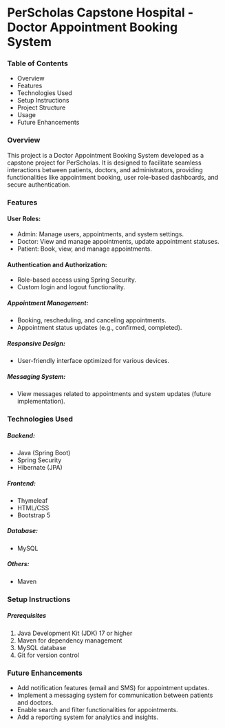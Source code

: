 # **PerScholas Capstone Hospital - Doctor Appointment Booking System**

### **Table of Contents**
* Overview
* Features
* Technologies Used
* Setup Instructions
* Project Structure
* Usage
* Future Enhancements

### **Overview**

This project is a Doctor Appointment Booking System developed as a capstone project for PerScholas. 
It is designed to facilitate seamless interactions between patients, doctors, and administrators, 
providing functionalities like appointment booking, user role-based dashboards, and secure authentication.

### **Features**

#### **User Roles:**

* Admin: Manage users, appointments, and system settings.
* Doctor: View and manage appointments, update appointment statuses.
* Patient: Book, view, and manage appointments.

#### **Authentication and Authorization:**

* Role-based access using Spring Security.
* Custom login and logout functionality.

##### **Appointment Management:**
* Booking, rescheduling, and canceling appointments.
* Appointment status updates (e.g., confirmed, completed).

##### **Responsive Design:**

* User-friendly interface optimized for various devices.

##### **Messaging System:**

* View messages related to appointments and system updates (future implementation).

### **Technologies Used**

##### Backend:
* Java (Spring Boot)
* Spring Security
* Hibernate (JPA)

##### **Frontend:**
* Thymeleaf
* HTML/CSS
* Bootstrap 5

##### Database:

* MySQL

##### Others:

* Maven

### Setup Instructions

##### Prerequisites

1. Java Development Kit (JDK) 17 or higher
2. Maven for dependency management
3. MySQL database
4. Git for version control


### **Future Enhancements**

* Add notification features (email and SMS) for appointment updates.
* Implement a messaging system for communication between patients and doctors.
* Enable search and filter functionalities for appointments.
* Add a reporting system for analytics and insights.